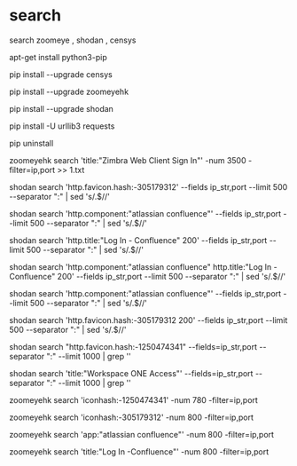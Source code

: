 # search
search zoomeye , shodan , censys

apt-get install python3-pip

pip install --upgrade censys

pip install --upgrade zoomeyehk

pip install --upgrade shodan

pip install -U urllib3 requests

pip uninstall 


zoomeyehk search 'title:"Zimbra Web Client Sign In"'  -num 3500  -filter=ip,port >> 1.txt


shodan search 'http.favicon.hash:-305179312'  --fields ip_str,port --limit 500 --separator ":" | sed 's/.$//'

shodan search 'http.component:"atlassian confluence"'  --fields ip_str,port --limit 500 --separator ":" | sed 's/.$//'

shodan search 'http.title:"Log In - Confluence" 200'  --fields ip_str,port --limit 500 --separator ":" | sed 's/.$//'

shodan search 'http.component:"atlassian confluence" http.title:"Log In - Confluence" 200'  --fields ip_str,port --limit 500 --separator ":" | sed 's/.$//'

shodan search 'http.component:"atlassian confluence"'  --fields ip_str,port --limit 500 --separator ":" | sed 's/.$//'

shodan search 'http.favicon.hash:-305179312 200'  --fields ip_str,port --limit 500 --separator ":" | sed 's/.$//'

shodan  search "http.favicon.hash:-1250474341" --fields=ip_str,port --separator ":" --limit 1000 | grep ''

shodan  search 'title:"Workspace ONE Access"' --fields=ip_str,port --separator ":" --limit 1000 | grep ''


zoomeyehk search 'iconhash:-1250474341'  -num 780  -filter=ip,port

zoomeyehk search 'iconhash:-305179312' -num 800 -filter=ip,port

zoomeyehk search 'app:"atlassian confluence"' -num 800 -filter=ip,port

zoomeyehk search 'title:"Log In -Confluence"' -num 800 -filter=ip,port





